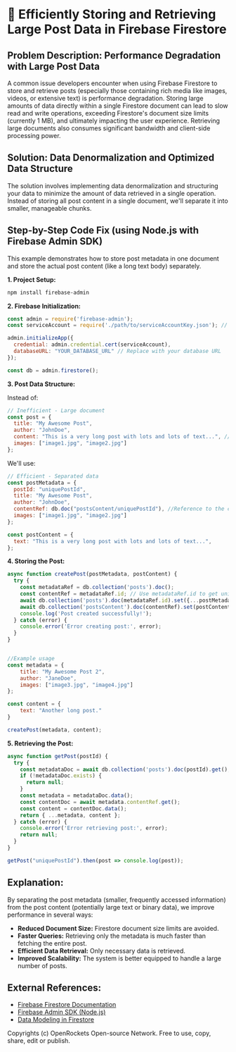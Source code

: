 # 🐞 Efficiently Storing and Retrieving Large Post Data in Firebase Firestore


## Problem Description:  Performance Degradation with Large Post Data

A common issue developers encounter when using Firebase Firestore to store and retrieve posts (especially those containing rich media like images, videos, or extensive text) is performance degradation.  Storing large amounts of data directly within a single Firestore document can lead to slow read and write operations, exceeding Firestore's document size limits (currently 1 MB), and ultimately impacting the user experience.  Retrieving large documents also consumes significant bandwidth and client-side processing power.


## Solution:  Data Denormalization and Optimized Data Structure

The solution involves implementing data denormalization and structuring your data to minimize the amount of data retrieved in a single operation.  Instead of storing all post content in a single document, we'll separate it into smaller, manageable chunks.

## Step-by-Step Code Fix (using Node.js with Firebase Admin SDK)

This example demonstrates how to store post metadata in one document and store the actual post content (like a long text body) separately.

**1. Project Setup:**

```bash
npm install firebase-admin
```

**2. Firebase Initialization:**

```javascript
const admin = require('firebase-admin');
const serviceAccount = require('./path/to/serviceAccountKey.json'); // Replace with your service account key

admin.initializeApp({
  credential: admin.credential.cert(serviceAccount),
  databaseURL: "YOUR_DATABASE_URL" // Replace with your database URL
});

const db = admin.firestore();
```

**3. Post Data Structure:**

Instead of:

```javascript
// Inefficient - Large document
const post = {
  title: "My Awesome Post",
  author: "JohnDoe",
  content: "This is a very long post with lots and lots of text...", //Potentially >1MB
  images: ["image1.jpg", "image2.jpg"]
};
```

We'll use:

```javascript
// Efficient - Separated data
const postMetadata = {
  postId: "uniquePostId",
  title: "My Awesome Post",
  author: "JohnDoe",
  contentRef: db.doc("postsContent/uniquePostId"), //Reference to the content document
  images: ["image1.jpg", "image2.jpg"]
};

const postContent = {
  text: "This is a very long post with lots and lots of text...",
};
```

**4. Storing the Post:**

```javascript
async function createPost(postMetadata, postContent) {
  try {
    const metadataRef = db.collection('posts').doc();
    const contentRef = metadataRef.id; // Use metadataRef.id to get unique id and update reference
    await db.collection('posts').doc(metadataRef.id).set({...postMetadata, postId: metadataRef.id});
    await db.collection('postsContent').doc(contentRef).set(postContent);
    console.log('Post created successfully!');
  } catch (error) {
    console.error('Error creating post:', error);
  }
}


//Example usage
const metadata = {
    title: "My Awesome Post 2",
    author: "JaneDoe",
    images: ["image3.jpg", "image4.jpg"]
};

const content = {
    text: "Another long post."
}

createPost(metadata, content);
```


**5. Retrieving the Post:**

```javascript
async function getPost(postId) {
  try {
    const metadataDoc = await db.collection('posts').doc(postId).get();
    if (!metadataDoc.exists) {
      return null;
    }
    const metadata = metadataDoc.data();
    const contentDoc = await metadata.contentRef.get();
    const content = contentDoc.data();
    return { ...metadata, content };
  } catch (error) {
    console.error('Error retrieving post:', error);
    return null;
  }
}

getPost("uniquePostId").then(post => console.log(post));

```


## Explanation:

By separating the post metadata (smaller, frequently accessed information) from the post content (potentially large text or binary data), we improve performance in several ways:

* **Reduced Document Size:** Firestore document size limits are avoided.
* **Faster Queries:** Retrieving only the metadata is much faster than fetching the entire post.
* **Efficient Data Retrieval:** Only necessary data is retrieved.
* **Improved Scalability:** The system is better equipped to handle a large number of posts.

## External References:

* [Firebase Firestore Documentation](https://firebase.google.com/docs/firestore)
* [Firebase Admin SDK (Node.js)](https://firebase.google.com/docs/admin/setup)
* [Data Modeling in Firestore](https://firebase.google.com/docs/firestore/modeling)


Copyrights (c) OpenRockets Open-source Network. Free to use, copy, share, edit or publish.

